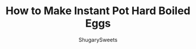 ---
layout: ../../layouts/MarkdownPostLayout.astro
title: How to Make Instant Pot Hard Boiled Eggs
author: ShugarySweets
pubDate: 2018-10-24
description: "The simple 5-5-5 method for making perfect Instant Pot Hard Boiled Eggs. Youll be amazed at how easily they peel, and how creamy and delicious they taste!"
image_url: https://www.shugarysweets.com/wp-content/uploads/2018/02/instant-pot-eggs-facebook.jpg
tags: ["Breakfast and Brunch","American"]
calories: 72
protein: 6
carbohydrates: 0
fats: 5
fiber: 0
ingredients: ["6 large Eggs (or as many or as little as you want to cook)","1 cup cold water"]
serves: 6
time: "17 minutes"
prepTime: "2 minutes"
instructions: ["Place the rack that came with your instant pot in the bottom of the pot. Pour in your cold water. Add your eggs (it's okay if they're touching).","Close the lid and set the pressure to high for 5 minutes. It will take several minutes for the pressure to build. Once the timer goes off (after cooking for 5 minutes), allow the pressure to naturally release for 5 minutes (set a timer).","While this is happening, fill a big bowl with ice water. Once your timer goes off, quick release the pressure and open the lid. Remove the eggs and place them in the ice bath for 5 minutes.","You can now peel and use, or refrigerate for up to one week (unpeeled). ENJOY!"]
nutrition: ["72 calories","0 grams carbohydrates","186 milligrams cholesterol","5 grams fat","0 grams fiber","6 grams protein","2 grams saturated fat","73 milligrams sodium","0 grams sugar","0 grams trans fat","3 grams unsaturated fat"]
---